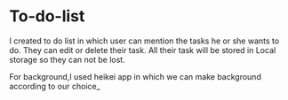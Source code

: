 # To-do-list
I created to do list in which user can mention the tasks he or she wants to do.
They can edit or delete their task.
All their task will be stored in Local storage so they can not be lost.

For background,I used heikei app in which we can make background according to our choice_
